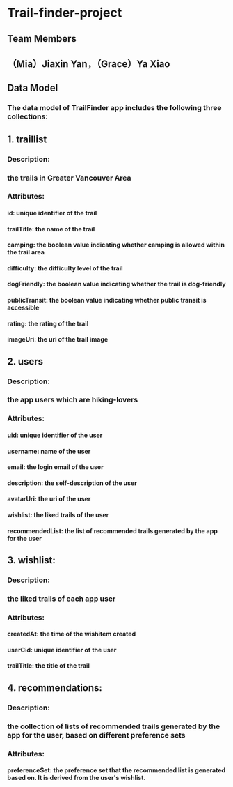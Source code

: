 # Trail-finder-project
## Team Members
## （Mia）Jiaxin Yan，（Grace）Ya Xiao

## Data Model
### The data model of TrailFinder app includes the following three collections:

## 1. traillist
### Description:
### the trails in Greater Vancouver Area

### Attributes:
#### id: unique identifier of the trail

#### trailTitle: the name of the trail

#### camping: the boolean value indicating whether camping is allowed within the trail area

#### difficulty: the difficulty level of the trail

#### dogFriendly: the boolean value indicating whether the trail is dog-friendly

#### publicTransit: the boolean value indicating whether public transit is accessible

#### rating: the rating of the trail

#### imageUri: the uri of the trail image


## 2. users
### Description:
### the app users which are hiking-lovers

### Attributes:
#### uid: unique identifier of the user

#### username: name of the user

#### email: the login email of the user

#### description: the self-description of the user

#### avatarUri: the uri of the user

#### wishlist: the liked trails of the user

#### recommendedList: the list of recommended trails generated by the app for the user


## 3. wishlist:
### Description:
### the liked trails of each app user

### Attributes:
#### createdAt: the time of the wishitem created

#### userCid: unique identifier of the user

#### trailTitle: the title of the trail



## 4. recommendations:
### Description:
### the collection of lists of recommended trails generated by the app for the user, based on different preference sets

### Attributes:
#### preferenceSet: the preference set that the recommended list is generated based on. It is derived from the user's wishlist.